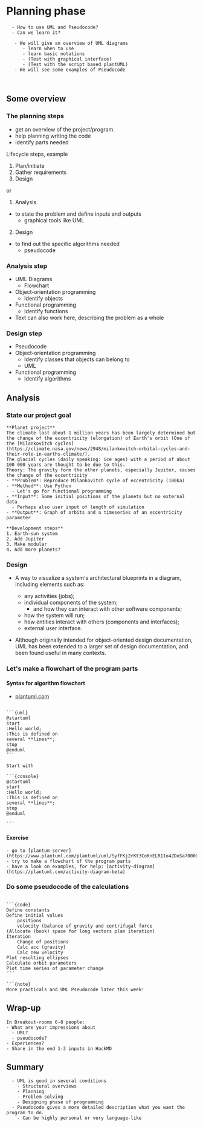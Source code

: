 # Planning phase

```{questions}
  - How to use UML and Pseudocode?
  - Can we learn it?
```

```{Objectives}
   - We will give an overview of UML diagrams
      - learn when to use
      - learn basic notations
      - (Test with graphical interface)
      - (Test with the script based plantUML)
   - We will see some examples of Pseudocode   
   
```

```{instructor-note}
```

## Some overview

### The planning steps
- get an overview of the project/program.
- help planning writing the code
- identify parts needed

Lifecycle steps, example
1.	Plan/initiate
2.	Gather requirements
3.	Design

or

1. Analysis
  - to state the problem and define inputs and outputs
    - graphical tools like UML
2. Design
  - to find out the specific algorithms needed
    - pseudocode

### Analysis step
- UML Diagrams
  - Flowchart 
- Object-orientation programming
  - Identify objects
- Functional programming
  - Identify functions  
- Text can also work here, describing the problem as a whole

### Design step

- Pseudocode
- Object-orientation programming
  - Identify classes that objects can belong to
  - UML
- Functional programming
  - Identify algorithms 

## Analysis

### State our project goal

```{note}
**Planet project**
The climate last about 1 million years has been largely determined but the change of the eccentricity (elongation) of Earth's orbit (One of the [Milankovitch cycles](https://climate.nasa.gov/news/2948/milankovitch-orbital-cycles-and-their-role-in-earths-climate/).
The glacial cycles (daily speaking: ice ages) with a period of about 100 000 years are thought to be due to this.
Theory: The gravity form the other planets, especially Jupiter, causes the change of the eccentricity
- **Problem*: Reproduce Milankovitch cycle of eccentricity (100ka)
- **Method**: Use Python
  - Let's go for functional programming
- **Input**: Some initial positions of the planets but no external data
  - Perhaps also user input of length of simulation
- **Output**: Graph of orbits and a timeseries of an eccentricity parameter

**Development steps**
1. Earth-sun system
2. Add Jupiter
3. Make modular
4. Add more planets?

```

### Design

- A way to visualize a system's architectural blueprints in a diagram, including elements such as:
  - any activities (jobs);
  - individual components of the system;
    - and how they can interact with other software components;
  - how the system will run;
  - how entities interact with others (components and interfaces);
  - external user interface.

- Although originally intended for object-oriented design documentation, UML has been extended to a larger set of design documentation, and been found useful in many contexts.



### Let's make a flowchart of the program parts

#### Syntax for algorithm flowchart
- [plantuml.com](https://plantuml.com/)

`````{admonition} PlantUML Cheat sheet

```{uml}
@startuml
start
:Hello world;
:This is defined on
several **lines**;
stop
@enduml
```

Start with 

```{console}
@startuml
start
:Hello world;
:This is defined on
several **lines**;
stop
@enduml

``` 
``````

#### Exercise
````{challenge} Test some psuedocode 10 min
- go to [plantum server](https://www.plantuml.com/plantuml/uml/SyfFKj2rKt3CoKnELR1Io4ZDoSa70000)
- try to make a flowchart of the program parts 
- have a look on examples, for help: [activity-diagram](https://plantuml.com/activity-diagram-beta)
````

### Do some pseudocode of the calculations

```{Challenge} Demo of Pseudocode

```{code}
Define constants
Define initial values
	positions
	velocity (balance of gravity and centrifugal force
(Allocate (book) space for long vectors	plan iteration)
Iteration
	Change of positions
	Calc acc (gravity)
	Calc new velocity
Plot resulting ellipses
Calculate orbit parameters
Plot time series of parameter change
´´´

```{note}
More practicals and UML Pseudocode later this week!
```

## Wrap-up

```{Discussion} If there is time
In Breakout-rooms 6-8 people:
- What are your impressions about
  - UML?
  - pseudocode?
- Experiences?
- Share in the end 1-3 inputs in HackMD
```


## Summary

````{Keypoints}
  - UML is good in several conditions
    - Structural overviews
    - Planning
    - Problem solving
    - Designing phase of programming
  - Pseudocode gives a more detailed description what you want the program to do.
    - Can be highly personal or very language-like
```` 
